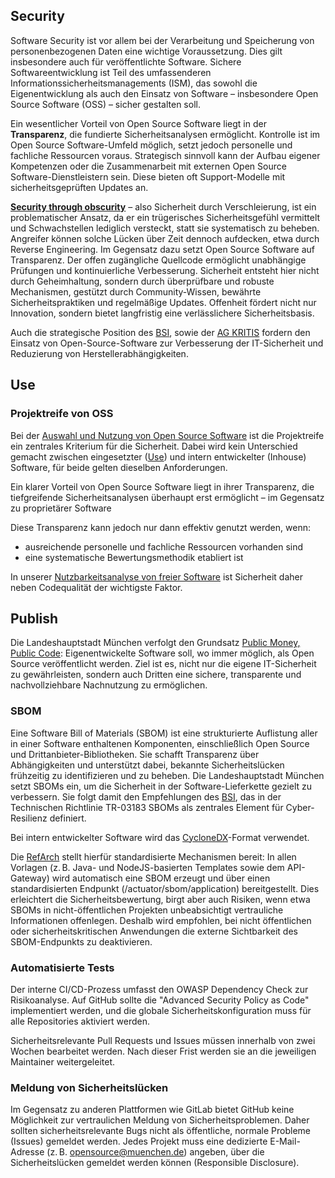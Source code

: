 ## Security

Software Security ist vor allem bei der Verarbeitung und Speicherung von personenbezogenen Daten eine wichtige Voraussetzung.
Dies gilt insbesondere auch für veröffentlichte Software.
Sichere Softwareentwicklung ist Teil des umfassenderen Informationssicherheitsmanagements (ISM), das sowohl die Eigenentwicklung als auch den Einsatz von Software – insbesondere Open Source Software (OSS) – sicher gestalten soll.

Ein wesentlicher Vorteil von Open Source Software liegt in der __Transparenz__, die fundierte Sicherheitsanalysen ermöglicht. Kontrolle ist im Open Source Software-Umfeld möglich, setzt jedoch personelle und fachliche Ressourcen voraus.
Strategisch sinnvoll kann der Aufbau eigener Kompetenzen oder die Zusammenarbeit mit externen Open Source Software-Dienstleistern sein.
Diese bieten oft Support-Modelle mit sicherheitsgeprüften Updates an.

[**Security through obscurity**](https://de.wikipedia.org/wiki/Security_through_obscurity) –  also Sicherheit durch Verschleierung, ist ein problematischer Ansatz, da er ein trügerisches Sicherheitsgefühl vermittelt und Schwachstellen lediglich versteckt, statt sie systematisch zu beheben. Angreifer können solche Lücken über Zeit dennoch aufdecken, etwa durch Reverse Engineering.
Im Gegensatz dazu setzt Open Source Software auf Transparenz.
Der offen zugängliche Quellcode ermöglicht unabhängige Prüfungen und kontinuierliche Verbesserung. Sicherheit entsteht hier nicht durch Geheimhaltung, sondern durch überprüfbare und robuste Mechanismen, gestützt durch Community-Wissen, bewährte Sicherheitspraktiken und regelmäßige Updates.
Offenheit fördert nicht nur Innovation, sondern bietet langfristig eine verlässlichere Sicherheitsbasis.

Auch die strategische Position des [BSI](https://www.bsi.bund.de/DE/Themen/Unternehmen-und-Organisationen/Informationen-und-Empfehlungen/Freie-Software/freie-software.html), sowie der [AG KRITIS](https://ag.kritis.info/politische-forderungen/#opensource) fordern den Einsatz von Open-Source-Software zur Verbesserung der IT-Sicherheit und Reduzierung von Herstellerabhängigkeiten.

## Use

### Projektreife von OSS

Bei der [Auswahl und Nutzung von Open Source Software](./usability-analysis.md) ist die Projektreife ein zentrales Kriterium für die Sicherheit. 
Dabei wird kein Unterschied gemacht zwischen eingesetzter ([Use](use.md)) und intern entwickelter (Inhouse) Software, für beide gelten dieselben Anforderungen.

Ein klarer Vorteil von Open Source Software liegt in ihrer Transparenz, die tiefgreifende Sicherheitsanalysen überhaupt erst ermöglicht – im Gegensatz zu proprietärer Software

Diese Transparenz kann jedoch nur dann effektiv genutzt werden, wenn:

- ausreichende personelle und fachliche Ressourcen vorhanden sind
- eine systematische Bewertungsmethodik etabliert ist

In unserer [Nutzbarkeitsanalyse von freier Software](usability-analysis#sicherheit) ist Sicherheit daher neben Codequalität der wichtigste Faktor.

## Publish

Die Landeshauptstadt München verfolgt den Grundsatz [Public Money, Public Code](./publish.md):
Eigenentwickelte Software soll, wo immer möglich, als Open Source veröffentlicht werden.
Ziel ist es, nicht nur die eigene IT-Sicherheit zu gewährleisten, sondern auch Dritten eine sichere, transparente und nachvollziehbare Nachnutzung zu ermöglichen.

### SBOM

Eine Software Bill of Materials (SBOM) ist eine strukturierte Auflistung aller in einer Software enthaltenen Komponenten, einschließlich Open Source und Drittanbieter-Bibliotheken.
Sie schafft Transparenz über Abhängigkeiten und unterstützt dabei, bekannte Sicherheitslücken frühzeitig zu identifizieren und zu beheben.
Die Landeshauptstadt München setzt SBOMs ein, um die Sicherheit in der Software-Lieferkette gezielt zu verbessern. Sie folgt damit den Empfehlungen des [BSI](https://www.bsi.bund.de/DE/Service-Navi/Presse/Alle-Meldungen-News/Meldungen/TR-03183-2-SBOM-Anforderungen.html), das in der Technischen Richtlinie TR-03183 SBOMs als zentrales Element für Cyber-Resilienz definiert.

Bei intern entwickelter Software wird das [CycloneDX](https://cyclonedx.org/)-Format verwendet.

Die [RefArch](https://refarch.oss.muenchen.de/cross-cutting-concepts/security.html ) stellt hierfür standardisierte Mechanismen bereit:
In allen Vorlagen (z. B. Java- und NodeJS-basierten Templates sowie dem API-Gateway) wird automatisch eine SBOM erzeugt und über einen standardisierten Endpunkt (/actuator/sbom/application) bereitgestellt. Dies erleichtert die Sicherheitsbewertung, birgt aber auch Risiken, wenn etwa SBOMs in nicht-öffentlichen Projekten unbeabsichtigt vertrauliche Informationen offenlegen.
Deshalb wird empfohlen, bei nicht öffentlichen oder sicherheitskritischen Anwendungen die externe Sichtbarkeit des SBOM-Endpunkts zu deaktivieren.

### Automatisierte Tests

Der interne CI/CD-Prozess umfasst den OWASP Dependency Check zur Risikoanalyse.
Auf GitHub sollte die "Advanced Security Policy as Code" implementiert werden, und die globale Sicherheitskonfiguration muss für alle Repositories aktiviert werden.

Sicherheitsrelevante Pull Requests und Issues müssen innerhalb von zwei Wochen bearbeitet werden. Nach dieser Frist werden sie an die jeweiligen Maintainer weitergeleitet.

### Meldung von Sicherheitslücken

Im Gegensatz zu anderen Plattformen wie GitLab bietet GitHub keine Möglichkeit zur vertraulichen Meldung von Sicherheitsproblemen. Daher sollten sicherheitsrelevante Bugs nicht als öffentliche, normale Probleme (Issues) gemeldet werden.
Jedes Projekt muss eine dedizierte E-Mail-Adresse (z. B. [opensource@muenchen.de](mailto:opensource@muenchen.de)) angeben, über die Sicherheitslücken gemeldet werden können (Responsible Disclosure).
